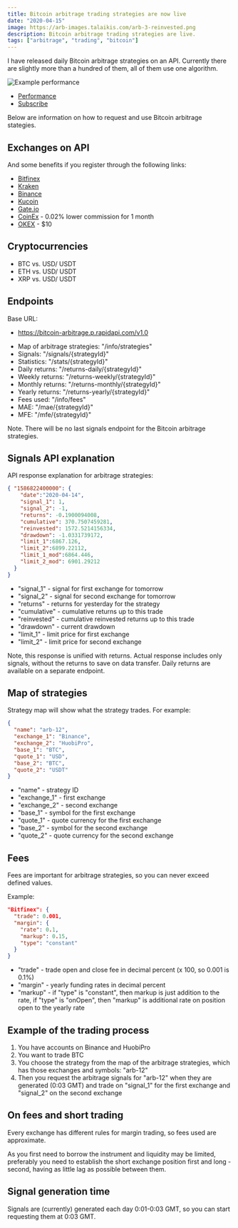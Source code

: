 ```yaml
---
title: Bitcoin arbitrage trading strategies are now live
date: "2020-04-15"
image: https://arb-images.talaikis.com/arb-3-reinvested.png
description: Bitcoin arbitrage trading strategies are live.
tags: ["arbitrage", "trading", "bitcoin"]
---
```


I have released daily Bitcoin arbitrage strategies on an API. Currently there are slightly more than a hundred of them, all of them use one algorithm.

![Example performance](https://arb-images.talaikis.com/arb-3-reinvested.png "Example performance")

- [Performance](/arbitrage-performance)
- [Subscribe](https://rapidapi.com/talaikis.tadas/api/bitcoin-arbitrage/pricing)

Below are information on how to request and use Bitcoin arbitrage stategies.

## Exchanges on API

And some benefits if you register through the following links:

- [Bitfinex](https://www.bitfinex.com/?refcode=yCM0z_QCi)
- [Kraken](https://www.kraken.com/)
- [Binance](https://www.binance.com/)
- [Kucoin](https://www.kucoin.com/?rcode=JhPJxv)
- [Gate.io](https://www.gate.io/ref/2867373)
- [CoinEx](https://www.coinex.com/register?refer_code=n68zq) - 0.02% lower commission for 1 month
- [OKEX](https://www.okex.com/join/1899267) - $10

## Cryptocurrencies

- BTC vs. USD/ USDT
- ETH vs. USD/ USDT
- XRP vs. USD/ USDT

## Endpoints

Base URL:

- https://bitcoin-arbitrage.p.rapidapi.com/v1.0

* Map of arbitrage strategies: "/info/strategies"
* Signals: "/signals/{strategyId}"
* Statistics: "/stats/{strategyId}"
* Daily returns: "/returns-daily/{strategyId}"
* Weekly returns: "/returns-weekly/{strategyId}"
* Monthly returns: "/returns-monthly/{strategyId}"
* Yearly returns: "/returns-yearly/{strategyId}"
* Fees used: "/info/fees"
* MAE: "/mae/{strategyId}"
* MFE: "/mfe/{strategyId}"

Note. There will be no last signals endpoint for the Bitcoin arbitrage strategies.

## Signals API explanation

API response explanation for arbitrage strategies:

```json
{ "1586822400000": {
    "date":"2020-04-14",
    "signal_1": 1,
    "signal_2": -1,
    "returns": -0.1900094008,
    "cumulative": 370.7507459281,
    "reinvested": 1572.5214156334,
    "drawdown": -1.0331739172,
    "limit_1":6867.126,
    "limit_2":6899.22112,
    "limit_1_mod":6864.446,
    "limit_2_mod": 6901.29212
  }
}
```

* "signal_1" - signal for first exchange for tomorrow
* "signal_2" - signal for second exchange for tomorrow
* "returns" - returns for yesterday for the strategy
* "cumulative" - cumulative returns up to this trade
* "reinvested" - cumulative reinvested returns up to this trade
* "drawdown" - current drawdown
* "limit_1" - limit price for first exchange
* "limit_2" - limit price for second exchange

Note, this response is unified with returns. Actual response includes only signals, without the returns to save on data transfer. Daily returns are available on a separate endpoint.

## Map of strategies

Strategy map will show what the strategy trades. For example:

```json
{
  "name": "arb-12",
  "exchange_1": "Binance",
  "exchange_2": "HuobiPro",
  "base_1": "BTC",
  "quote_1": "USD",
  "base_2": "BTC",
  "quote_2": "USDT"
}
```

* "name" - strategy ID
* "exchange_1" - first exchange
* "exchange_2" - second exchange
* "base_1" - symbol for the first exchange 
* "quote_1" - quote currency for the first exchange 
* "base_2" - symbol for the second exchange 
* "quote_2" - quote currency for the second exchange 

## Fees

Fees are important for arbitrage strategies, so you can never exceed defined values.

Example:

```json
"Bitfinex": {
  "trade": 0.001,
  "margin": {
    "rate": 0.1,
    "markup": 0.15,
    "type": "constant"
  }
}
```

* "trade" - trade open and close fee in decimal percent (x 100, so 0.001 is 0.1%)
* "margin" - yearly funding rates in decimal percent
* "markup" - if "type" is "constant", then markup is just addition to the rate, if "type" is "onOpen", then "markup" is additional rate on position open to the yearly rate

## Example of the trading process

1. You have accounts on Binance and HuobiPro
2. You want to trade BTC
3. You choose the strategy from the map of the arbitrage strategies, which has those exchanges and symbols: "arb-12"
4. Then you request the arbitrage signals for "arb-12" when they are generated (0:03 GMT) and trade on "signal_1" for the first exchange and "signal_2" on the second exchange

## On fees and short trading

Every exchange has different rules for margin trading, so fees used are approximate.

As you first need to borrow the instrument and liquidity may be limited, preferably you need to establish the short exchange position first and long - second, having as little lag as possible between them.

## Signal generation time

Signals are (currently) generated each day 0:01-0:03 GMT, so you can start requesting them at 0:03 GMT.

